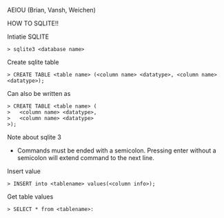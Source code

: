 AEIOU (Brian, Vansh, Weichen)

HOW TO SQLITE!!
 
Intiatie SQLITE
```
> sqlite3 <database name>
```
 
Create sqlite table
```
> CREATE TABLE <table name> (<column name> <datatype>, <column name> <datatype>);
```
 
Can also be written as
```
> CREATE TABLE <table name> (
>   <column name> <datatype>,
>   <column name> <datatype>
>);
```
 
Note about sqlite 3
- Commands must be ended with a semicolon. Pressing enter without a semicolon will extend command to the next line.
 
Insert value
```
> INSERT into <tablename> values(<column info>);
```
 
Get table values
```
> SELECT * from <tablename>:
```
